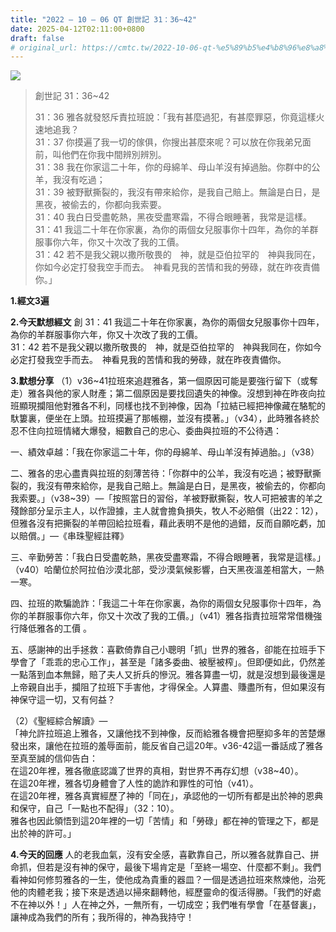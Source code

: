 ```yaml
---
title: "2022 – 10 – 06 QT 創世記 31：36~42"
date: 2025-04-12T02:11:00+0800
draft: false
# original_url: https://cmtc.tw/2022-10-06-qt-%e5%89%b5%e4%b8%96%e8%a8%98-31%ef%bc%9a3642
---
```


![](/images/qt.jpg)
> 創世記 31：36\~42
>
> 31：36 雅各就發怒斥責拉班說：「我有甚麼過犯，有甚麼罪惡，你竟這樣火速地追我？  
> 31：37 你摸遍了我一切的傢俱，你搜出甚麼來呢？可以放在你我弟兄面前，叫他們在你我中間辨別辨別。  
> 31：38 我在你家這二十年，你的母綿羊、母山羊沒有掉過胎。你群中的公羊，我沒有吃過；  
> 31：39 被野獸撕裂的，我沒有帶來給你，是我自己賠上。無論是白日，是黑夜，被偷去的，你都向我索要。  
> 31：40 我白日受盡乾熱，黑夜受盡寒霜，不得合眼睡著，我常是這樣。  
> 31：41 我這二十年在你家裏，為你的兩個女兒服事你十四年，為你的羊群服事你六年，你又十次改了我的工價。  
> 31：42 若不是我父親以撒所敬畏的　神，就是亞伯拉罕的　神與我同在，你如今必定打發我空手而去。　神看見我的苦情和我的勞碌，就在昨夜責備你。」

**1.經文3遍**

**2.今天默想經文**
創 31：41 我這二十年在你家裏，為你的兩個女兒服事你十四年，為你的羊群服事你六年，你又十次改了我的工價。  
31：42 若不是我父親以撒所敬畏的　神，就是亞伯拉罕的　神與我同在，你如今必定打發我空手而去。　神看見我的苦情和我的勞碌，就在昨夜責備你。

**3.默想分享**
（1）v36\~41拉班來追趕雅各，第一個原因可能是要強行留下（或奪走）雅各與他的家人財產；第二個原因是要找回遺失的神像。沒想到神在昨夜向拉班顯現攔阻他對雅各不利，同樣也找不到神像，因為「拉結已經把神像藏在駱駝的馱簍裏，便坐在上頭。拉班摸遍了那帳棚，並沒有摸著。」（v34），此時雅各終於忍不住向拉班情緒大爆發，細數自己的忠心、委曲與拉班的不公待遇：

一、績效卓越：「我在你家這二十年，你的母綿羊、母山羊沒有掉過胎。」（v38）

二、雅各的忠心盡責與拉班的刻薄苦待：「你群中的公羊，我沒有吃過；被野獸撕裂的，我沒有帶來給你，是我自己賠上。無論是白日，是黑夜，被偷去的，你都向我索要。」（v38\~39）—「按照當日的習俗，羊被野獸撕裂，牧人可把被害的羊之殘餘部分呈示主人，以作證據，主人就會擔負損失，牧人不必賠償（出22：12），但雅各沒有把撕裂的羊帶回給拉班看，藉此表明不是他的過錯，反而自願吃虧，加以賠償。」—《串珠聖經註釋》

三、辛勤勞苦：「我白日受盡乾熱，黑夜受盡寒霜，不得合眼睡著，我常是這樣。」（v40）哈蘭位於阿拉伯沙漠北部，受沙漠氣候影響，白天黑夜溫差相當大，一熱一寒。

四、拉班的欺騙詭詐：「我這二十年在你家裏，為你的兩個女兒服事你十四年，為你的羊群服事你六年，你又十次改了我的工價。」（v41）雅各指責拉班常常借機強行降低雅各的工價 。

五、感謝神的出手拯救：喜歡倚靠自己小聰明「抓」世界的雅各，卻能在拉班手下學會了「乖乖的忠心工作」，甚至是「諸多委曲、被壓被榨」。但即便如此，仍然差一點落到血本無歸，賠了夫人又折兵的慘況。雅各算盡一切，就是沒想到最後還是上帝親自出手，攔阻了拉班下手害他，才得保全。人算盡、賺盡所有，但如果沒有神保守這一切，又有何益？

（2）《聖經綜合解讀》—  
「神允許拉班追上雅各，又讓他找不到神像，反而給雅各機會把壓抑多年的苦楚爆發出來，讓他在拉班的羞辱面前，能反省自己這20年。v36-42這一番話成了雅各至真至誠的信仰告白：  
在這20年裡，雅各徹底認識了世界的真相，對世界不再存幻想（v38\~40）。  
在這20年裡，雅各切身體會了人性的詭詐和罪性的可怕（v41）。  
在這20年裡，雅各真實經歷了神的「同在」，承認他的一切所有都是出於神的恩典和保守，自己「一點也不配得」（32：10）。  
雅各也因此領悟到這20年裡的一切「苦情」和「勞碌」都在神的管理之下，都是出於神的許可。」

**4.今天的回應**
人的老我血氣，沒有安全感，喜歡靠自己，所以雅各就靠自己、拼命抓，但若是沒有神的保守，最後下場肯定是「至終一場空、什麼都不剩」。我們看神如何修剪雅各的一生，使他成為貴重的器皿？一個是透過拉班來熬煉他，治死他的肉體老我；接下來是透過以掃來翻轉他，經歷靈命的復活得勝。「我們的好處不在神以外！」人在神之外，一無所有，一切成空；我們唯有學會「在基督裏」，讓神成為我們的所有；我所得的，神為我持守！
